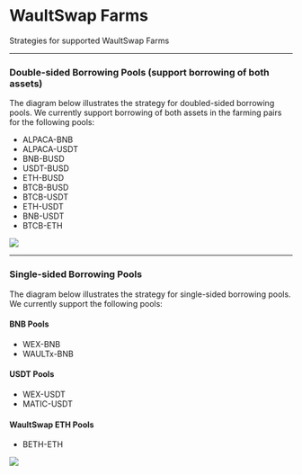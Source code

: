# WaultSwap Farms
Strategies for supported WaultSwap Farms

***

### Double-sided Borrowing Pools (support borrowing of both assets)
The diagram below illustrates the strategy for doubled-sided borrowing pools. We currently support borrowing of both assets in the farming pairs for the following pools:

* ALPACA-BNB
* ALPACA-USDT
* BNB-BUSD
* USDT-BUSD
* ETH-BUSD
* BTCB-BUSD
* BTCB-USDT
* ETH-USDT
* BNB-USDT
* BTCB-ETH

![](https://pic.imgdb.cn/item/60fa547f5132923bf8f7a63c.jpg)

***

### Single-sided Borrowing Pools
The diagram below illustrates the strategy for single-sided borrowing pools. We currently support the following pools:

#### BNB Pools
* WEX-BNB
* WAULTx-BNB

#### USDT Pools
* WEX-USDT
* MATIC-USDT

#### WaultSwap ETH Pools
* BETH-ETH

![](https://pic.imgdb.cn/item/60fa54fb5132923bf8f90c4d.jpg)